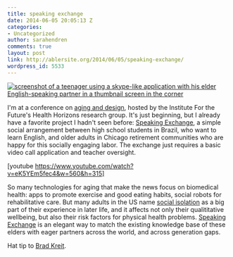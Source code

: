 ```yaml
---
title: speaking exchange
date: 2014-06-05 20:05:13 Z
categories:
- Uncategorized
author: sarahendren
comments: true
layout: post
link: http://ablersite.org/2014/06/05/speaking-exchange/
wordpress_id: 5533
---
```


[![screenshot of a teenager using a skype-like application with his elder English-speaking partner in a thumbnail screen in the corner](http://ablersite.files.wordpress.com/2014/06/cna-speaking-exchange.jpg)](https://ablersite.files.wordpress.com/2014/06/cna-speaking-exchange.jpg)

I'm at a conference on [aging and design](http://www.iftf.org/future-now/article-detail/living-longer-aging-well-agingforward/), hosted by the Institute For the Future's Health Horizons research group. It's just beginning, but I already have a favorite project I hadn't seen before: [Speaking Exchange](http://cna.com.br/speakingexchange/), a simple social arrangement between high school students in Brazil, who want to learn English, and older adults in Chicago retirement communities who are happy for this socially engaging labor. The exchange just requires a basic video call application and teacher oversight.

[youtube https://www.youtube.com/watch?v=eK5YEm5fec4&w=560&h=315]



So many technologies for aging that make the news focus on biomedical health: apps to promote exercise and good eating habits, social robots for rehabilitative care. But many adults in the US name [social isolation](http://www.agingcare.com/Articles/loneliness-in-the-elderly-151549.htm) as a big part of their experience in later life, and it affects not only their qualititative wellbeing, but also their risk factors for physical health problems. [Speaking Exchange](http://cna.com.br/speakingexchange/) is an elegant way to match the existing knowledge base of these elders with eager partners across the world, and across generation gaps.

Hat tip to [Brad Kreit](http://www.iftf.org/what-we-do/who-we-are/staff/bradley-kreit/).


